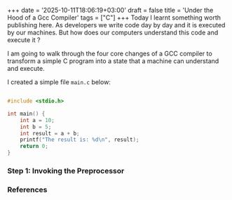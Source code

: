 +++
date = '2025-10-11T18:06:19+03:00'
draft = false
title = 'Under the Hood of a Gcc Compiler'
tags = ["C"]
+++
Today I learnt something worth publishing here. As developers we write code day by day and it is executed by our machines. But how does our computers understand this code and execute it ?

I am going to walk through the four core changes of a GCC compiler to transform a simple C program into a state that a machine can understand and execute.

I created a simple file `main.c` below:

```c

#include <stdio.h>

int main() {
    int a = 10;
    int b = 5;
    int result = a + b;
    printf("The result is: %d\n", result);
    return 0;
}
```

### Step 1: Invoking the Preprocessor




### References
